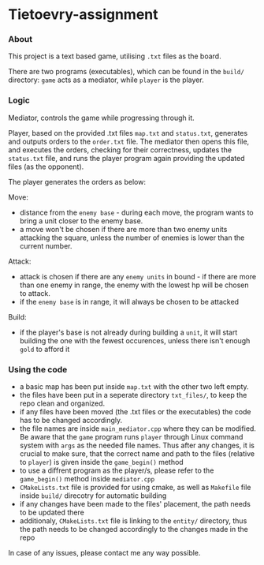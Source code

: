 # Tietoevry-assignment
### About
This project is a text based game, utilising `.txt` files as the board.

There are two programs (executables), which can be found in the `build/` directory: `game` acts as a mediator, while `player` is the player.

### Logic
Mediator, controls the game while progressing through it.

Player, based on the provided .txt files `map.txt` and `status.txt`, generates and outputs orders to the `order.txt` file.
The mediator then opens this file, and executes the orders, checking for their correctness, updates the `status.txt` file, and runs the player program again providing the updated files (as the opponent).

The player generates the orders as below:

Move:
* distance from the `enemy base` - during each move, the program wants to bring a unit closer to the enemy base.
* a move won't be chosen if there are more than two enemy units attacking the square, unless the number of enemies is lower than the current number.

Attack:
* attack is chosen if there are any `enemy units` in bound - if there are more than one enemy in range, the enemy with the lowest hp will be chosen to attack.
* if the `enemy base` is in range, it will always be chosen to be attacked

Build:
* if the player's base is not already during building a `unit`, it will start building the one with the fewest occurences, unless there isn't enough `gold` to afford it

### Using the code
* a basic map has been put inside `map.txt` with the other two left empty.
* the files have been put in a seperate directory `txt_files/`, to keep the repo clean and organized.
* if any files have been moved (the .txt files or the executables) the code has to be changed accordingly. 
* the file names are inside `main_mediator.cpp` where they can be modified. Be aware that the `game` program runs `player` through Linux command system with `args` as the needed file names. Thus after any changes, it is crucial to make sure, that the correct name and path to the files (relative to `player`) is given inside the `game_begin()` method
* to use a diffrent program as the player/s, please refer to the `game_begin()` method inside `mediator.cpp`
* `CMakeLists.txt` file is provided for using cmake, as well as `Makefile` file inside `build/` direcotry for automatic building
* if any changes have been made to the files' placement, the path needs to be updated there
* additionaly, `CMakeLists.txt` file is linking to the `entity/` directory, thus the path needs to be changed accordingly to the changes made in the repo

In case of any issues, please contact me any way possible.

